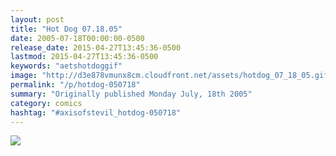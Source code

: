 ```yaml
---
layout: post
title: "Hot Dog 07.18.05"
date: 2005-07-18T00:00:00-0500
release_date: 2015-04-27T13:45:36-0500
lastmod: 2015-04-27T13:45:36-0500
keywords: "aetshotdoggif"
image: "http://d3e878vmunx8cm.cloudfront.net/assets/hotdog_07_18_05.gif"
permalink: "/p/hotdog-050718"
summary: "Originally published Monday July, 18th 2005"
category: comics
hashtag: "#axisofstevil_hotdog-050718"
---
```


![](http://d3e878vmunx8cm.cloudfront.net/assets/hotdog_07_18_05.gif)
